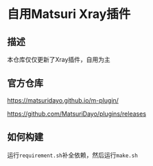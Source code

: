 # 自用Matsuri Xray插件

## 描述

本仓库仅仅更新了Xray插件，自用为主

## 官方仓库

https://matsuridayo.github.io/m-plugin/

https://github.com/MatsuriDayo/plugins/releases

## 如何构建

运行`requirement.sh`补全依赖，然后运行`make.sh`
